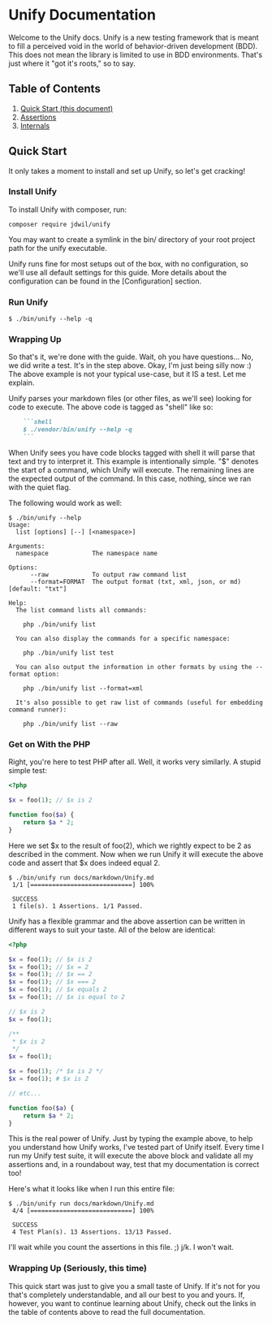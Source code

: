 # Unify Documentation

Welcome to the Unify docs. Unify is a new testing framework that is meant to fill
a perceived void in the world of behavior-driven development (BDD). This does not
mean the library is limited to use in BDD environments. That's just where it "got
it's roots," so to say.

## Table of Contents

1. [Quick Start (this document)](#overview)
2. [Assertions](assertions.md)
3. [Internals](internals/internals.md)
  
<a name="overview"/>

## Quick Start

It only takes a moment to install and set up Unify, so let's get cracking! 

### Install Unify

To install Unify with composer, run:

[unify]: # (skip)
```shell
composer require jdwil/unify
```

You may want to create a symlink in the bin/ directory of your root project
path for the unify executable.

Unify runs fine for most setups out of the box, with no configuration, so we'll
use all default settings for this guide. More details about the configuration
can be found in the [Configuration] section.

### Run Unify

```shell
$ ./bin/unify --help -q
```

### Wrapping Up

So that's it, we're done with the guide. Wait, oh you have questions... No, we
did write a test. It's in the step above. Okay, I'm just being silly now :) The
above example is not your typical use-case, but it IS a test. Let me explain.

Unify parses your markdown files (or other files, as we'll see) looking for code
to execute. The above code is tagged as "shell" like so:

```markdown
    ```shell
    $ ./vendor/bin/unify --help -q
    ```
```

When Unify sees you have code blocks tagged with shell it will parse that text and
try to interpret it. This example is intentionally simple. "$" denotes the start
of a command, which Unify will execute. The remaining lines are the expected output
of the command. In this case, nothing, since we ran with the quiet flag.

The following would work as well:

```shell
$ ./bin/unify --help
Usage:
  list [options] [--] [<namespace>]

Arguments:
  namespace            The namespace name

Options:
      --raw            To output raw command list
      --format=FORMAT  The output format (txt, xml, json, or md) [default: "txt"]

Help:
  The list command lists all commands:
  
    php ./bin/unify list
  
  You can also display the commands for a specific namespace:
  
    php ./bin/unify list test
  
  You can also output the information in other formats by using the --format option:
  
    php ./bin/unify list --format=xml
  
  It's also possible to get raw list of commands (useful for embedding command runner):
  
    php ./bin/unify list --raw
```

### Get on With the PHP

Right, you're here to test PHP after all. Well, it works very similarly. A stupid
simple test:

```php
<?php

$x = foo(1); // $x is 2

function foo($a) {
    return $a * 2;
}
```

Here we set $x to the result of foo(2), which we rightly expect to be 2 as described
in the comment. Now when we run Unify it will execute the above code and assert
that $x does indeed equal 2.

[unify]: # (skip)
```shell
$ ./bin/unify run docs/markdown/Unify.md
 1/1 [============================] 100%

 SUCCESS
 1 file(s). 1 Assertions. 1/1 Passed.
```

Unify has a flexible grammar and the above assertion can be written in different
ways to suit your taste. All of the below are identical:

```php
<?php

$x = foo(1); // $x is 2
$x = foo(1); // $x = 2
$x = foo(1); // $x == 2
$x = foo(1); // $x === 2
$x = foo(1); // $x equals 2
$x = foo(1); // $x is equal to 2

// $x is 2
$x = foo(1);

/**
 * $x is 2 
 */
$x = foo(1);

$x = foo(1); /* $x is 2 */
$x = foo(1); # $x is 2

// etc...

function foo($a) {
    return $a * 2;
}
```

This is the real power of Unify. Just by typing the example above, to help you understand
how Unify works, I've tested part of Unify itself. Every time I run my Unify test
suite, it will execute the above block and validate all my assertions and, in a
roundabout way, test that my documentation is correct too!

Here's what it looks like when I run this entire file:

```
$ ./bin/unify run docs/markdown/Unify.md 
 4/4 [============================] 100%

 SUCCESS
 4 Test Plan(s). 13 Assertions. 13/13 Passed.
```

I'll wait while you count the assertions in this file. ;) j/k. I won't wait.

### Wrapping Up (Seriously, this time)

This quick start was just to give you a small taste of Unify. If it's not for you that's
completely understandable, and all our best to you and yours. If, however, you want to
continue learning about Unify, check out the links in the table of contents above
to read the full documentation.
